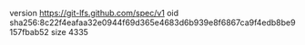 version https://git-lfs.github.com/spec/v1
oid sha256:8c22f4eafaa32e0944f69d365e4683d6b939e8f6867ca9f4edb8be9157fbab52
size 4335
